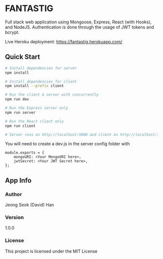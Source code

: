 # FANTASTIG

Full stack web application using Mongoose, Express, React (with Hooks), and NodeJS. Authentication is done through the usage of JWT tokens and bcrypt.

Live Heroku deployment: https://fantastig.herokuapp.com/

## Quick Start

```bash
# Install dependencies for server
npm install

# Install dependencies for client
npm install --prefix client

# Run the client & server with concurrently
npm run dev

# Run the Express server only
npm run server

# Run the React client only
npm run client

# Server runs on http://localhost:5000 and client on http://localhost:3000
```

You will need to create a dev.js in the server config folder with

```
module.exports = {
    mongoURI: <Your MongoURI here>,
    jwtSecret: <Your JWT Secret here>,
};
```

## App Info

### Author

Jeong Seok (David) Han

### Version

1.0.0

### License

This project is licensed under the MIT License
